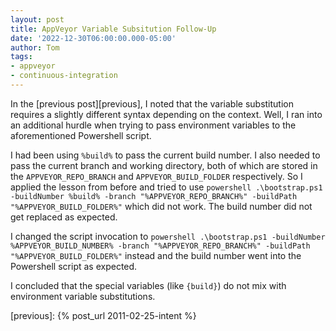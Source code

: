 ```yaml
---
layout: post
title: AppVeyor Variable Subsitution Follow-Up
date: '2022-12-30T06:00:00.000-05:00'
author: Tom
tags:
- appveyor
- continuous-integration
---
```

In the [previous post][previous], I noted that the variable substitution
requires a slightly different syntax depending on the context. Well, I ran into an additional hurdle when trying to pass
environment variables to the aforementioned Powershell script.

I had been using `%build%` to pass the current build number. I also needed to pass the current branch and working
directory, both of which are stored in the `APPVEYOR_REPO_BRANCH` and `APPVEYOR_BUILD_FOLDER` respectively. So I applied
the lesson from before and tried to use `powershell .\bootstrap.ps1 -buildNumber %build% -branch "%APPVEYOR_REPO_BRANCH%" -buildPath "%APPVEYOR_BUILD_FOLDER%"`
which did not work. The build number did not get replaced as expected.

I changed the script invocation to `powershell .\bootstrap.ps1 -buildNumber %APPVEYOR_BUILD_NUMBER% -branch "%APPVEYOR_REPO_BRANCH%" -buildPath "%APPVEYOR_BUILD_FOLDER%"`
instead and the build number went into the Powershell script as expected.

I concluded that the special variables (like `{build}`) do not mix with environment variable substitutions.

[previous]: {% post_url 2011-02-25-intent %}